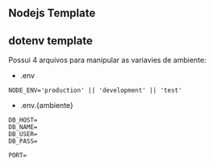 ## Nodejs Template

## dotenv template

Possui 4 arquivos para manipular as variavies de ambiente:

- .env

```dotenv
NODE_ENV='production' || 'development' || 'test'
```

- .env.{ambiente}

```dotenv
DB_HOST=
DB_NAME=
DB_USER=
DB_PASS=

PORT=
```
